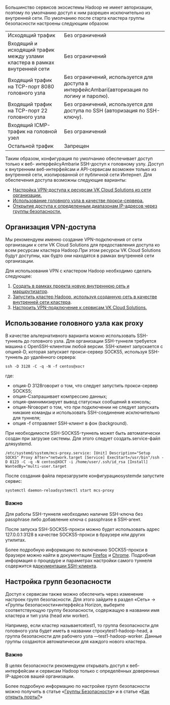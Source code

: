 Большинство сервисов экосистемы Hadoop не имеет авторизации, поэтому по умолчанию доступ к ним разрешен исключительно из внутренней сети. По умолчанию после старта кластера группы безопасности настроены следующим образом:

<table><tbody><tr><td>Исходящий трафик</td><td>Без ограничений</td></tr><tr><td>Входящий и исходящий трафик между узлами кластера в рамках внутренней сети</td><td>Без ограничений</td></tr><tr><td>Входящий трафик на TCP-порт 8080 головного узла</td><td>Без ограничений, используется для доступа в интерфейсAmbari(авторизация по логину и паролю).</td></tr><tr><td>Входящий трафик на TCP-порт 22 головного узла</td><td>Без ограничений, используется для доступа по SSH (авторизация по SSH-ключу).</td></tr><tr><td>Входящий ICMP-трафик на головной узел</td><td>Без ограничений</td></tr><tr><td>Остальной трафик</td><td>Запрещен</td></tr></tbody></table>

Таким образом, конфигурация по умолчанию обеспечивает доступ только к веб- интерфейсуAmbariи SSH-доступ к головному узлу. Доступ к внутренним веб-интерфейсам и API-сервисам возможен только из внутренней сети, изолированной от публичной сети Интернет. Для обеспечения доступа возможны следующие варианты:

*   [Настройка VPN-доступа к ресурсам VK Cloud Solutions из сети организации.](#vpn)
*   [Использование головного узла в качестве прокси-сервера.](#proxy)
*   [Открытие доступа к определенным диапазонам IP-адресов через группы безопасности.](#security)

Организация VPN-доступа
-----------------------

Мы рекомендуем именно создание VPN-подключения от сети организации к сети VK Cloud Solutions для предоставления доступа ко всем ресурсам кластера Hadoop.При этом ресурсы VK Cloud Solutions будут доступны, как будто они находятся в рамках внутренней сети организации.

Для использования VPN с кластером Hadoop необходимо сделать следующее:

1.  [Создать в рамках проекта новую внутреннюю сеть и маршрутизатор](https://mcs.mail.ru/help/network/networks).
2.  [Запустить кластер Hadoop, используя созданную сеть в качестве внутренней сети кластера](https://mcs.mail.ru/help/start-bigdata/launch-cluster-bigdata).
3.  [Настроить VPN-подключение к сервисам VK Cloud Solutions.](https://mcs.mail.ru/help/network/vpn)

Использование головного узла как proxy
--------------------------------------

В качестве альтернативного варианта можно использовать SSH-туннель до головного узла. Для организации SSH-туннеля требуется машина с OpenSSH-клиентом любой версии. SSH-клиент запускается с опцией-D, которая запускает прокси-сервер SOCKS5, используя SSH-туннель до удалённого сервера:

```
ssh -D 3128 -C -q -N -f centos@хост
```

где:

*   опция-D 3128говорит о том, что следует запустить прокси-сервер SOCKS5;
*   опция-Cзапрашивает компрессию данных;
*   опция-qминимизирует вывод статусных сообщений в консоль;
*   опция-Nговорит о том, что при подключении не следует запускать никакие команды и использовать SSH-соединение исключительно для туннеля;
*   опция -f отправляет SSH-клиент в фон (background).

При необходимости SSH-SOCKS5-туннель может быть автоматически создан при загрузке системы. Для этого следует создать.service-файл дляsystemd.

```
/etc/systemd/system/mcs-proxy.service: [Unit] Description="Setup SOCKS" Proxy After="network.target [Service] ExecStart=/usr/bin"/ssh -D 8123 -C -q -N centos@ХОСТ -i /home/user/.ssh/id_rsa [Install] WantedBy="multi-user.target
```

После создания файла перезагрузите конфигурациюsystemdи запустите сервис:

```
systemctl daemon-reloadsystemctl start mcs-proxy
```

### Важно

Для работы SSH-туннеля необходимо наличие SSH-ключа без passphrase либо добавление ключа с passphrase в SSH-агент.

После запуска SSH-SOCKS5-прокси можно будет использовать адрес 127.0.0.1:3128 в качестве SOCKS5-прокси в браузере или других утилитах.

Более подробную информацию по включению SOCKS5-прокси в браузере можно найти в документации [Firefox](https://support.mozilla.org/ru/kb/parametry-soedineniya-v-firefox) и [Chrome](https://support.google.com/chrome/community/?hl=ru&gpf=%23!forum%2Fchrome-ru). Подробная информация о процедуре и параметрах настройки самого туннеля содержится в[документации SSH-клиента](https://linux.die.net/man/1/ssh).

Настройка групп безопасности
----------------------------

Доступ к сервисам также можно обеспечить через изменение настроек групп безопасности. Для этого зайдите в раздел «Сеть» → «Группы безопасности»интерфейса Horizon, выберите соответствующую группу безопасности, содержащую в названии имя кластера и тип узла (head или worker).

Например, если кластер называетсяtest1, то группа безопасности для головного узла будет иметь в названии строкуtest1-hadoop-head, а группа безопасности для рабочего узла —test1-hadoop-worker. Данные группы создаются автоматически для каждого нового кластера.

### Важно

В целях безопасности рекомендуем открывать доступ к веб-интерфейсам и сервисам Hadoop только с определённых доверенных IP-адресов вашей организации.

Более подробную информацию по настройке групп безопасности можно получить в статье «[Группы Безопасности](https://mcs.mail.ru/help/network/security)» и в статье «[Как открыть порты?](https://mcs.mail.ru/help/howto/port)»